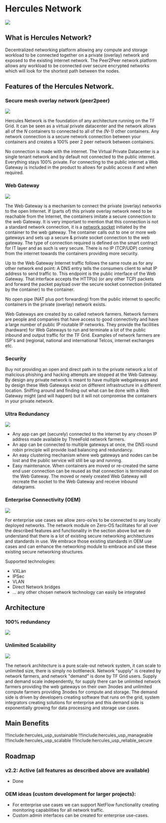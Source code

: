 # Hercules Network

![](img/hercules2.png)

## What is Hercules Network?

Decentralized networking platform allowing any compute and storage workload  to be connected together on a private (overlay) network and exposed to the existing internet network. The Peer2Peer network platform allows any workload  to be connected over secure encrypted networks which will look for the shortest path between the nodes.



## Features of the Hercules Network.

### Secure mesh overlay network (peer2peer)

![](img/hercules_network_overlay.png)

Hercules Network is the foundation of any architecture running on the TF Grid.  It can be seen as a virtual private datacenter and the network allows all of the *N* containers to connected to all of the *(N-1)* other containers. Any network connection is a secure network connection between your containers and creates a 100% peer 2 peer network between containers. 

No connection is made with the internet. The Virtual Private Datacenter is a single tenant network and by default not connected to the public internet.  Everything stays 100% private. For connecting to the public internet a Web Gateway is included in the product to allows for public access if and when required.

### Web Gateway

![](img/image3.png)

The Web Gateway is a mechanism to connect the private (overlay) networks to the open Internet.  If (parts of) this private overlay network need to be reachable from the Internet, the containers imitate a secure connection *to* the web Gateway. It is very important to mention that this connection is not a standard network connection, it is a [network socket](https://en.wikipedia.org/wiki/Network_socket) initiated by the container to the web gateway. The container calls out to one or more web gateways and sets up a secure & private socket connection to the web gateway. The type of connection required is defined on the smart contract for IT layer and as such is very secure. There is no IP (TCP/UDP) coming from the internet towards the containers providing more security. 

Up to the Web Gateway Internet traffic follows the same route as for any other network end point: A DNS entry tells the consumers client to what IP address to send traffic to.  This endpoint is the public interface of the Web Gateway.  That interface accepts the 
HTTP(s) (or any other TCP) packets and forward the packet payload  over the secure socket connection (initiated by the container) to the container.  

No open pipe (NAT plus port forwarding) from the public internet to specific containers in the private (overlay) network exists.

Web Gateways are created by so called network farmers.  Network farmers are people and companies that have access to good connectivity and have a large number of public IP routable IP networks.  They provide the facilities (hardware) for Web Gateways to run and terminate a lot of the public inbound and output traffic for the TF Grid.  Examples of network farmers are ISP's and (regional, national and international Telcos, internet exchanges etc.

### Security

Buy not providing an open and direct path in to the private network a lot of malicious phishing and hacking attempts are stopped at the Web Gateway.  By design any private network is meant to have multiple webgateways and by design these Web Gateways exist on different infrastructure in a different location.  Sniffing around and finding  out what can be done with a Web Gateway might (and will happen) but it will not compromise the containers in your private network.

### Ultra Redundancy

![](img/image4.png)


- Any app can get (securely) connected to the internet by any chosen IP address made available by ThreeFold network farmers.
- An app can be connected to multiple gateways at once, the DNS round robin principle will provide load balancing and redundancy.
- An easy clustering mechanism where web gateways and nodes can be lost and the public service will still be up and running.
- Easy maintenance. When containers are moved or re-created the same end user connection can be reused as that connection is terminated on the Web Gateway. The moved or newly created Web Gateway will recreate the socket to the Web Gateway and receive inbound datagrams.

### Enterprise Connectivity (OEM)

![](img/image5.png)


For enterprise use cases we allow zero-os’es to be connected to any locally deployed networks.  The network module on Zero-OS facilitates for all over the described features and functionality in the section above but we do understand that there is a lot of existing secure networking architectures and standards in use.  We embrace those existing standards in OEM use cases and can enhance the networking module to embrace and use these existing secure networking structures.

Supported technologies:

*   VXLan
*   IPSec
*   VLAN
*   Direct Network bridges
*   … any other chosen network technology can easily be integrated

## Architecture


### 100% redundancy

![](img/image6.png)


### Unlimited Scalability

![](img/hercules_scale_wg.png)

The network architecture is a pure scale-out network system, it can scale to unlimited size, there is simply no bottleneck. Network "supply" is created by network farmers, and network "demand" is done by TF Grid users.  Supply and demand scale independently, for supply there can be unlimited network farmers providing the web gateways on their own 3nodes and unlimited compute farmers providing 3nodes for compute and storage. The demand side is driven by developers creating software that runs on the grid, system integrators creating solutions for enterprise and this demand side is exponentially growing for data processing and storage use cases.

## Main Benefits

!!!include:hercules_usp_sustainable
!!!include:hercules_usp_manageable
!!!include:hercules_usp_scalable
!!!include:hercules_usp_reliable_secure

## Roadmap

### v2.2: Active (all features as described above are available)

- Done

### OEM ideas (custom development for larger projects):

*   For enterprise use cases we can support NetFlow functionality creating monitoring capabilities for all network traffic. 
*   Custom admin interfaces can be created for enterprise use-cases.
